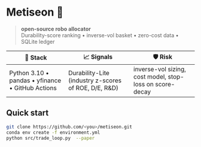 # Metiseon 🚀

> **open-source robo allocator**  
> Durability-score ranking • inverse-vol basket • zero-cost data • SQLite ledger

| 🔧 Stack | 📈 Signals | 🛡️ Risk |
|----------|-----------|--------|
| Python 3.10 • pandas • yfinance • GitHub Actions | Durability-Lite (industry z-scores of ROE, D/E, R&D) | inverse-vol sizing, cost model, stop-loss on score-decay |

## Quick start

```bash
git clone https://github.com/<you>/metiseon.git
conda env create -f environment.yml
python src/trade_loop.py  --paper
